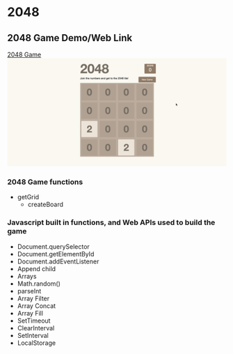# 2048

## 2048 Game Demo/Web Link

[2048 Game](https://tarekul.github.io/2048/index.html)
![](https://github.com/tarekul/2048/blob/master/2048game.gif)

### 2048 Game functions
* getGrid
  * createBoard


### Javascript built in functions, and Web APIs used to build the game
* Document.querySelector
* Document.getElementById
* Document.addEventListener
* Append child
* Arrays
* Math.random()
* parseInt
* Array Filter
* Array Concat
* Array Fill
* SetTimeout
* ClearInterval
* SetInterval
* LocalStorage

